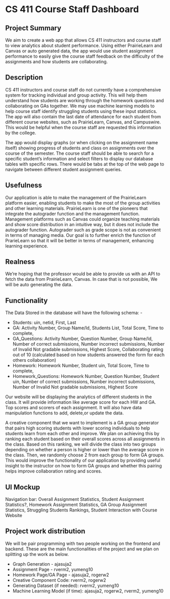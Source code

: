 # CS 411 Course Staff Dashboard

## Project Summary
We aim to create a web app that allows CS 411 instructors and course staff to view analytics about student performance. Using either PrairieLearn and Canvas or auto generated data, the app would use student assignment performance to easily give the course staff feedback on the difficulty of the assignments and how students are collaborating.

<!--
This is our understanding of the full 411 dashboard:-
* It's a website that filters and displays collaboration stats for each GA group (problems completed, number of submissions, problems completed, student submission interactions, time to complete each problem, etc.).
* It can record the last date of attendance for each student from PL, Canvas, Campuswire, and in-person attendance.
* It may also use ML models to find struggling students based on some inputs (number of submissions, types of problem interactions, SQL code structure, etc.).
-->

## Description
CS 411 instructors and course staff do not currently have a comprehensive system for tracking individual and group activity. This will help them understand how students are working through the homework questions and collaborating on GAs together. We may use machine learning models to help course staff identify struggling students using these input statistics. The app will also contain the last date of attendance for each student from different course websites, such as PrairieLearn, Canvas, and Campuswire. This would be helpful when the course staff are requested this information by the college.
 
The app would display graphs (or when clicking on the assignment name itself) showing progress of students and class on assignments over the course of the semester. The course staff should be able to search for a specific student’s information and select filters to display our database tables with specific rows. There would be tabs at the top of the web page to navigate between different student assignment queries.



## Usefulness
Our application is able to make the management of the PrairieLearn  platform easier, enabling students to make the most of the group activities and other learning materials. PrairieLearn is one of the pioneers that integrate the autograder function and the management function. Management platforms such as Canvas could organize teaching materials and show score distribution in an intuitive way, but it does not include the autograder function. Autograder such as grade scope is not as convenient in terms of managing media. Our goal is to further enrich the function of PrarieLearn so that it will be better in terms of management, enhancing learning experience. 

## Realness
We’re hoping that the professor would be able to provide us with an API to fetch the data from PrairieLearn, Canvas. In case that is not possible, We will be auto generating the data.


## Functionality

The Data Stored in the database will have the following schema: -
* Students: uin, netid, First, Last
* GA: Activity Number, Group Name/Id, Students List, Total Score, Time to complete, 
* GA_Questions: Activity Number, Question Number, Group Name/Id, Number of correct submissions, Number incorrect submissions, Number of Invalid Not gradable submissions, Highest Score, Collaborating rating out of 10 
(calculated based on how students answered the form for each others collaboration)
* Homework: Homework Number, Student uin, Total Score, Time to complete, 
* Homework_Questions: Homework Number, Question Number, Student uin, Number of     correct submissions, Number incorrect submissions, Number of Invalid Not gradable submissions, Highest Score


Our website will be displaying the analytics of different students in the class. It will provide information like average score for each HW and GA. Top scores and scorers of each assignment. It will also have data manipulation functions to add, delete,or update the data.

A creative component that we want to implement is a GA group generator that pairs high scoring students with lower scoring individuals to help students learn from each other and improve. We plan on achieving this by ranking each student based on their overall scores across all assignments in the class. Based on this ranking, we will divide the class into two groups depending on whether a person is higher or lower than the average score in the class. Then, we randomly choose 2 from each group to form GA groups. This would improve the functionality of our application by providing useful insight to the instructor on how to form GA groups and whether this pairing helps improve collaboration rating and scores. 


## UI Mockup

Navigation bar: Overall Assignment Statistics, Student Assignment Statistics?, Homework Assignment Statistics, GA Group Assignment Statistics, Struggling Students Rankings, Student Interaction with Course Website
 


## Project work distribution

We will be pair programming with two people working on the frontend and backend. These are the main functionalities of the project and we plan on splitting up the work as below.
 
* Graph Generation - ajasuja2
* Assignment Page - rverm2, yumeng10
* Homework Page/GA Page - ajasuja2, rogerw2
* Creative Component Code: rverm2, rogerw2
* Generating Dataset (if needed): rverm2, yumeng10
* Machine Learning Model (if time): ajasuja2, rogerw2, rverm2, yumeng10


